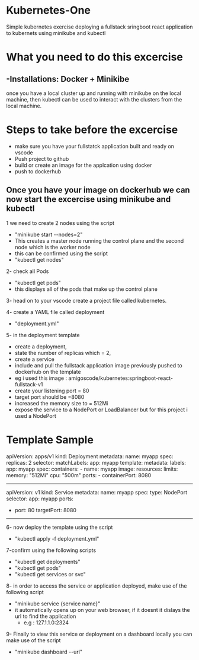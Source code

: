 # Kubernetes-One
Simple kubernetes exercise deploying a fullstack sringboot react application to kubernets using minikube and kubectl 

# What you need to do this excercise
 ## -Installations: Docker + Minikibe
 once you have a local cluster up and running with minikube on the local machine,
 then kubectl can be used to interact with the clusters from the local machine.

# Steps to take before the excercise 
- make sure you have your fullstatck application built and ready on vscode 
- Push project to github
- build or create an image for the applcation using docker
- push to dockerhub

## Once you have your image on dockerhub we can now start the excercise using minikube and kubectl 
1 we need to create 2 nodes using the script 
- "minikube start --nodes=2"
- This creates a master node running the control plane and the second node which is the worker node
- this can be confirmed using the script
- "kubectl get nodes"

2- check all Pods
- "kubectl get pods"
- this displays all of the pods that make up the control plane

3- head on to your vscode create a project file called kubernetes.

4- create a YAML file called deployment 
- "deployment.yml"


5- in the deployment template 
  - create a deployment,
  - state the number of replicas which = 2, 
  - create a service
  - include and pull the fullstack application image previously pushed to dockerhub on the template 
  - eg i used this image : amigoscode/kubernetes:springboot-react-fullstack-v1
  - create your listening port = 80
  - target port should be =8080
  - increased the memory size to = 512Mi
  - expose the service to a NodePort or LoadBalancer but for this project i used a NodePort 
  
# Template Sample

apiVersion: apps/v1
kind: Deployment
metadata:
  name: myapp
spec:
  replicas: 2
  selector:
    matchLabels:
      app: myapp
  template:
    metadata:
      labels:
        app: myapp
    spec:
      containers:
      - name: myapp
        image: 
        resources:
          limits:
            memory: "512Mi"
            cpu: "500m"
        ports:
        - containerPort: 8080

---

apiVersion: v1
kind: Service
metadata:
  name: myapp
spec:
  type: NodePort
  selector:
    app: myapp
  ports:
  - port: 80
    targetPort: 8080

---


6- now deploy the template using the script 
- "kubectl apply -f deployment.yml"


7-confirm using the following scripts 
 - "kubectl get deployments"
 - "kubectl get pods"
 - "kubectl get services or svc"
 
8-  in order to access the service or application deployed, make use of the following script
  - "minikube service {service name}"
- it automatically opens up on your web browser, if it doesnt it dislays the url to find the application 
  - e.g : 127.1.1.0:2324

9- Finally to view this service or deployment on a dashboard locally you can make use of the script
  - "minikube dashboard --url"












 
 
 



